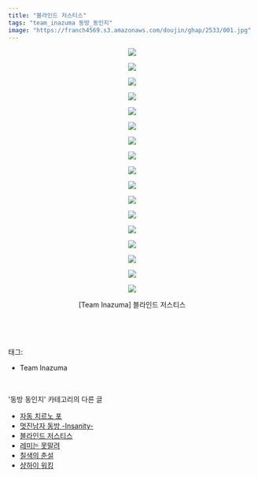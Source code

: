 ```yaml
---
title: "블라인드 저스티스"
tags: "team_inazuma 동방_동인지"
image: "https://franch4569.s3.amazonaws.com/doujin/ghap/2533/001.jpg"
---
```

<div class="article">
<p style="text-align: center; clear: none; float: none;"><img src="{{ site.imgserver2 }}/ghap/2533/001.jpg"/></p>
<p style="text-align: center; clear: none; float: none;"><img src="{{ site.imgserver2 }}/ghap/2533/002.jpg"/></p>
<p style="text-align: center; clear: none; float: none;"><img src="{{ site.imgserver2 }}/ghap/2533/003.jpg"/></p>
<p style="text-align: center; clear: none; float: none;"><img src="{{ site.imgserver2 }}/ghap/2533/004.jpg"/></p>
<p style="text-align: center; clear: none; float: none;"><img src="{{ site.imgserver2 }}/ghap/2533/005.jpg"/></p>
<p style="text-align: center; clear: none; float: none;"><img src="{{ site.imgserver2 }}/ghap/2533/006.jpg"/></p>
<p style="text-align: center; clear: none; float: none;"><img src="{{ site.imgserver2 }}/ghap/2533/007.jpg"/></p>
<p style="text-align: center; clear: none; float: none;"><img src="{{ site.imgserver2 }}/ghap/2533/008.jpg"/></p>
<p style="text-align: center; clear: none; float: none;"><img src="{{ site.imgserver2 }}/ghap/2533/009.jpg"/></p>
<p style="text-align: center; clear: none; float: none;"><img src="{{ site.imgserver2 }}/ghap/2533/010.jpg"/></p>
<p style="text-align: center; clear: none; float: none;"><img src="{{ site.imgserver2 }}/ghap/2533/011.jpg"/></p>
<p style="text-align: center; clear: none; float: none;"><img src="{{ site.imgserver2 }}/ghap/2533/012.jpg"/></p>
<p style="text-align: center; clear: none; float: none;"><img src="{{ site.imgserver2 }}/ghap/2533/013.jpg"/></p>
<p style="text-align: center; clear: none; float: none;"><img src="{{ site.imgserver2 }}/ghap/2533/014.jpg"/></p>
<p style="text-align: center; clear: none; float: none;"><img src="{{ site.imgserver2 }}/ghap/2533/015.jpg"/></p>
<p style="text-align: center; clear: none; float: none;"><img src="{{ site.imgserver2 }}/ghap/2533/016.jpg"/></p>
<p style="text-align: center; clear: none; float: none;"><img src="{{ site.imgserver2 }}/ghap/2533/017.jpg"/></p>
<p style="text-align: center; clear: none; float: none;">[Team Inazuma] 블라인드 저스티스</p>
<p><br/></p>
</div><br/>
<div class="tagTrail">
<p>태그: </p>
<ul>
<li>Team Inazuma</li>
</ul>
</div><br/>
<div class="another">
<p>'동방 동인지' 카테고리의 다른 글</p>
<ul>
<li><a href="/ghap_2536">자동 치르노 포</a></li>
<li><a href="/ghap_2535">멋진남자 동방 -Insanity-</a></li>
<li><a href="/ghap_2533">블라인드 저스티스</a></li>
<li><a href="/ghap_2532">레미는 못말려</a></li>
<li><a href="/ghap_2531">칠색의 춘설</a></li>
<li><a href="/ghap_2530">샹하이 워킹</a></li>
</ul>
</div><br/>
<div class="cb_module cb_fluid">
<div class="cb_wrt cb_profile">
</div><!-- commentList close -->
</div><br/>
